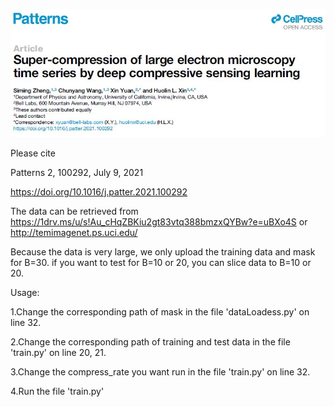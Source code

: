 <p align="left"><img src="header.jpg" width="750"\></p>

Please cite

Patterns 2, 100292, July 9, 2021

https://doi.org/10.1016/j.patter.2021.100292

The data can be retrieved from https://1drv.ms/u/s!Au_cHqZBKiu2gt83vtq388bmzxQYBw?e=uBXo4S or http://temimagenet.ps.uci.edu/

Because the data is very large, we only upload the training data and mask for B=30. if you want to test for B=10 or 20, you can slice data to B=10 or 20.

Usage:

1.Change the corresponding path of mask in the file 'dataLoadess.py' on line 32.

2.Change the corresponding path of training and test data in the file 'train.py' on line 20, 21.

3.Change the compress_rate you want run in the file 'train.py' on line 32. 

4.Run the file 'train.py'



